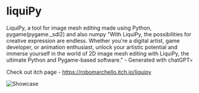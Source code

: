 # liquiPy
LiquiPy, a tool for image mesh editing made using Python, pygame(pygame._sdl2) and also numpy
"With LiquiPy, the possibilities for creative expression are endless. Whether you're a digital artist, game developer, or animation enthusiast, unlock your artistic potential and immerse yourself in the world of 2D image mesh editing with LiquiPy, the ultimate Python and Pygame-based software." - Generated with chatGPT💀

Check out itch page - https://robomarchello.itch.io/liquipy

![Showcase](https://github.com/Robomarchello/liquiPy/assets/49954445/6895748f-aaa5-4c25-8fb9-0c2bee3647e5)
